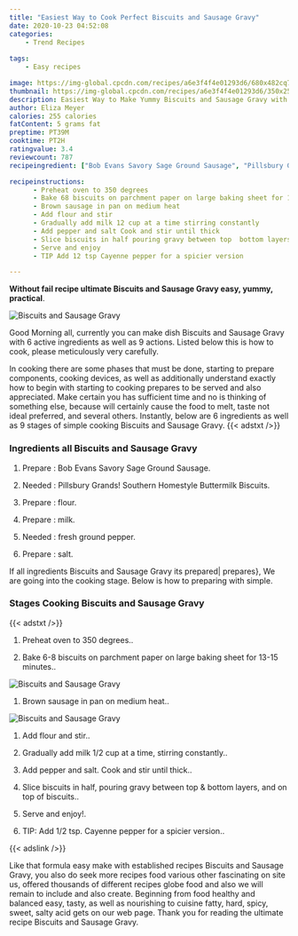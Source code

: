 ```yaml
---
title: "Easiest Way to Cook Perfect Biscuits and Sausage Gravy"
date: 2020-10-23 04:52:08
categories:
    - Trend Recipes
    
tags:
    - Easy recipes

image: https://img-global.cpcdn.com/recipes/a6e3f4f4e01293d6/680x482cq70/biscuits-and-sausage-gravy-recipe-main-photo.jpg
thumbnail: https://img-global.cpcdn.com/recipes/a6e3f4f4e01293d6/350x250cq70/biscuits-and-sausage-gravy-recipe-main-photo.jpg
description: Easiest Way to Make Yummy Biscuits and Sausage Gravy with 6 ingredients and 9 stages of easy cooking.
author: Eliza Meyer
calories: 255 calories
fatContent: 5 grams fat
preptime: PT39M
cooktime: PT2H
ratingvalue: 3.4
reviewcount: 787
recipeingredient: ["Bob Evans Savory Sage Ground Sausage", "Pillsbury Grands Southern Homestyle Buttermilk Biscuits", "flour", "milk", "fresh ground pepper", "salt"]

recipeinstructions: 
      - Preheat oven to 350 degrees 
      - Bake 68 biscuits on parchment paper on large baking sheet for 1315 minutes 
      - Brown sausage in pan on medium heat 
      - Add flour and stir 
      - Gradually add milk 12 cup at a time stirring constantly 
      - Add pepper and salt Cook and stir until thick 
      - Slice biscuits in half pouring gravy between top  bottom layers and on top of biscuits 
      - Serve and enjoy 
      - TIP Add 12 tsp Cayenne pepper for a spicier version

---
```




**Without fail recipe ultimate Biscuits and Sausage Gravy easy, yummy, practical**. 


![Biscuits and Sausage Gravy](https://img-global.cpcdn.com/recipes/a6e3f4f4e01293d6/680x482cq70/biscuits-and-sausage-gravy-recipe-main-photo.jpg "Biscuits and Sausage Gravy")




Good Morning all, currently you can make dish Biscuits and Sausage Gravy with 6 active ingredients as well as 9 actions. Listed below this is how to cook, please meticulously very carefully.

In cooking there are some phases that must be done, starting to prepare components, cooking devices, as well as additionally understand exactly how to begin with starting to cooking prepares to be served and also appreciated. Make certain you has sufficient time and no is thinking of something else, because will certainly cause the food to melt, taste not ideal preferred, and several others. Instantly, below are 6 ingredients as well as 9 stages of simple cooking Biscuits and Sausage Gravy.
{{< adstxt />}}

### Ingredients all Biscuits and Sausage Gravy


1. Prepare  : Bob Evans Savory Sage Ground Sausage.

1. Needed  : Pillsbury Grands! Southern Homestyle Buttermilk Biscuits.

1. Prepare  : flour.

1. Prepare  : milk.

1. Needed  : fresh ground pepper.

1. Prepare  : salt.



If all ingredients Biscuits and Sausage Gravy its prepared| prepares}, We are going into the cooking stage. Below is how to preparing with simple.

### Stages Cooking Biscuits and Sausage Gravy

{{< adstxt />}}


1. Preheat oven to 350 degrees..



1. Bake 6-8 biscuits on parchment paper on large baking sheet for 13-15 minutes..



![Biscuits and Sausage Gravy](https://img-global.cpcdn.com/steps/12d8a506c1fb4995/160x128cq70/biscuits-and-sausage-gravy-recipe-step-2-photo.jpg" "Biscuits and Sausage Gravy")



1. Brown sausage in pan on medium heat..



![Biscuits and Sausage Gravy](https://img-global.cpcdn.com/steps/776d8510c4647566/160x128cq70/biscuits-and-sausage-gravy-recipe-step-3-photo.jpg" "Biscuits and Sausage Gravy")



1. Add flour and stir..



1. Gradually add milk 1/2 cup at a time, stirring constantly..



1. Add pepper and salt. Cook and stir until thick..



1. Slice biscuits in half, pouring gravy between top &amp; bottom layers, and on top of biscuits..



1. Serve and enjoy!.



1. TIP: Add 1/2 tsp. Cayenne pepper for a spicier version..





{{< adslink />}}

Like that formula easy make with established recipes Biscuits and Sausage Gravy, you also do seek more recipes food various other fascinating on site us, offered thousands of different recipes globe food and also we will remain to include and also create. Beginning from food healthy and balanced easy, tasty, as well as nourishing to cuisine fatty, hard, spicy, sweet, salty acid gets on our web page. Thank you for reading the ultimate recipe Biscuits and Sausage Gravy.
